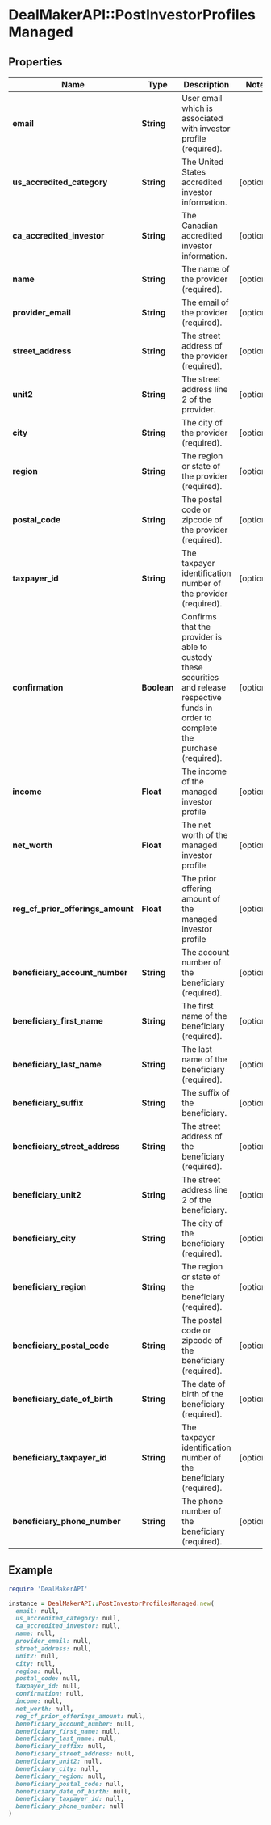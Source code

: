 # DealMakerAPI::PostInvestorProfilesManaged

## Properties

| Name | Type | Description | Notes |
| ---- | ---- | ----------- | ----- |
| **email** | **String** | User email which is associated with investor profile (required). |  |
| **us_accredited_category** | **String** | The United States accredited investor information. | [optional] |
| **ca_accredited_investor** | **String** | The Canadian accredited investor information. | [optional] |
| **name** | **String** | The name of the provider (required). | [optional] |
| **provider_email** | **String** | The email of the provider (required). | [optional] |
| **street_address** | **String** | The street address of the provider (required). | [optional] |
| **unit2** | **String** | The street address line 2 of the provider. | [optional] |
| **city** | **String** | The city of the provider (required). | [optional] |
| **region** | **String** | The region or state of the provider (required). | [optional] |
| **postal_code** | **String** | The postal code or zipcode of the provider (required). | [optional] |
| **taxpayer_id** | **String** | The taxpayer identification number of the provider (required). | [optional] |
| **confirmation** | **Boolean** | Confirms that the provider is able to custody these securities and release respective funds in order to complete the purchase (required). | [optional] |
| **income** | **Float** | The income of the managed investor profile | [optional] |
| **net_worth** | **Float** | The net worth of the managed investor profile | [optional] |
| **reg_cf_prior_offerings_amount** | **Float** | The prior offering amount of the managed investor profile | [optional] |
| **beneficiary_account_number** | **String** | The account number of the beneficiary (required). | [optional] |
| **beneficiary_first_name** | **String** | The first name of the beneficiary (required). | [optional] |
| **beneficiary_last_name** | **String** | The last name of the beneficiary (required). | [optional] |
| **beneficiary_suffix** | **String** | The suffix of the beneficiary. | [optional] |
| **beneficiary_street_address** | **String** | The street address of the beneficiary (required). | [optional] |
| **beneficiary_unit2** | **String** | The street address line 2 of the beneficiary. | [optional] |
| **beneficiary_city** | **String** | The city of the beneficiary (required). | [optional] |
| **beneficiary_region** | **String** | The region or state of the beneficiary (required). | [optional] |
| **beneficiary_postal_code** | **String** | The postal code or zipcode of the beneficiary (required). | [optional] |
| **beneficiary_date_of_birth** | **String** | The date of birth of the beneficiary (required). | [optional] |
| **beneficiary_taxpayer_id** | **String** | The taxpayer identification number of the beneficiary (required). | [optional] |
| **beneficiary_phone_number** | **String** | The phone number of the beneficiary (required). | [optional] |

## Example

```ruby
require 'DealMakerAPI'

instance = DealMakerAPI::PostInvestorProfilesManaged.new(
  email: null,
  us_accredited_category: null,
  ca_accredited_investor: null,
  name: null,
  provider_email: null,
  street_address: null,
  unit2: null,
  city: null,
  region: null,
  postal_code: null,
  taxpayer_id: null,
  confirmation: null,
  income: null,
  net_worth: null,
  reg_cf_prior_offerings_amount: null,
  beneficiary_account_number: null,
  beneficiary_first_name: null,
  beneficiary_last_name: null,
  beneficiary_suffix: null,
  beneficiary_street_address: null,
  beneficiary_unit2: null,
  beneficiary_city: null,
  beneficiary_region: null,
  beneficiary_postal_code: null,
  beneficiary_date_of_birth: null,
  beneficiary_taxpayer_id: null,
  beneficiary_phone_number: null
)
```

